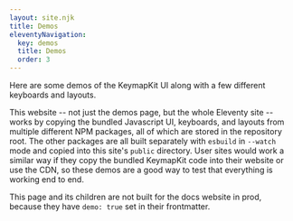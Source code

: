 ```yaml
---
layout: site.njk
title: Demos
eleventyNavigation:
  key: demos
  title: Demos
  order: 3
---
```


Here are some demos of the KeymapKit UI
along with a few different keyboards and layouts.

This website -- not just the demos page, but the whole Eleventy site --
works by copying the bundled Javascript UI, keyboards, and layouts
from multiple different NPM packages,
all of which are stored in the repository root.
The other packages are all built separately with `esbuild` in `--watch` mode
and copied into this site's `public` directory.
User sites would work a similar way
if they copy the bundled KeymapKit code into their website or use the CDN,
so these demos are a good way to test that everything is working end to end.

This page and its children are not built for the docs website in prod,
because they have `demo: true` set in their frontmatter.
